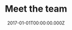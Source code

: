 ---
layout: layouts/meet-the-team.njk
title: Meet the team
date: 2017-01-01T00:00:00.000Z
permalink: /who-we-are/team.html
navtitle: Meet the team

teamMembers: {
  member1: {
	name: "Kristina Murrin",
	description: "Kristina is the Chief Executive of the National Leadership Centre with a background in innovation and social change. She has worked at board level in private, public, academic and voluntary sectors."
  },
  member2: {
	name: "Becky Wyse",
	description: "Becky leads our programme team and is responsible for designing and delivering the NLC programme for the most senior public sector leaders."
  },
  member3: {
	name: "Stephen Crookbain",
	description: "Stephen leads our network, community and international work. He leads much of our externally-focused work, connecting top-level public leaders though a digital service and our events."
  },
  member4: {
	name: "Margot Shatz",
	description: "Margot leads the strategy and insight function. She has strategic oversight for our research and evaluation, while also leading on our corporate governance and Ministerial relationships."
  },
  member5: {
	name: "Jenny Vass",
	description: "Jenny is responsible for building a strong network of leaders. She is bringing people together across sectors and building a community across the country."
  },
  member6: {
	name: "Morgan Frodsham",
	description: "Morgan runs our research and evaluation portfolio. She works with leaders, researchers and experts to understand the complex links between leadership, productivity and outcomes of public services."
  },
  member7: {
	name: "Billy Street & Sam Villis",
	description: "Billy and Sam lead our digital work. They are delivering our work to design and create the NLC digital service. Sam is covering for Billy while he is on shared parental leave in 2020."
  },
  member8: {
	name: "Beth Lambert",
	description: "Beth leads our strategy team, particularly focusing on our operational delivery, stakeholder engagement, and international strategy."
  },
  member9: {
	name: "Annabel Mahgerefteh",
	description: "Annabel supports the NLC to achieve our strategic objectives, and she is also part of our team who deliver international events."
  },
  member10: {
	name: "Lola Gillies-Creasey",
	description: "As part of our Strategy Team, Lola's responsibilities include developing new policy ideas, undertaking research, supporting our governance boards and ministerial briefing."
  },
  member11: {
	name: "Charles Shackleford",
	description: "Charlie supports our Chief Executive and runs her office. He co-ordinates senior stakeholder meetings and ensures the smooth running of the whole NLC team."
  },
  member12: {
	name: "Prateek Buch",
	description: "Prateek delivers our work on data in the research team. He curates data about public service leadership and productivity. He also looks after the independent evaluation of our work."
  },
  member13: {
	name: "Peter Trussell",
	description: "As part of our network and communities team, Peter manages our engagement with senior leaders, while looking after the sustainability of the network and our alumni offer."
  },
  member14: {
	name: "Jess Nightingale",
	description: "Jess is also in the network and communities team. She is delivering our national events, and she supports networks in the North of England from her base in Manchester."
  },
  member15: {
	name: "Yiannis Nikias",
	description: "Yiannis heads up our Programme delivery. He’s responsible for the delivery of the NLC's leadership programme,  module design, and brings entrepreneurial spirit to this first-of-its-kind programme."
  },
  member16: {
	name: "Alex Semproni",
	description: "Alex delivers work to shape our programme. She focuses on designing and delivering the offering from a learning and development perspective."
  },
  member17: {
	name: "Hannah Datema",
	description: "Hannah heads up our learning and development work and leads on design and development of the programme content."
  },
  member18: {
	name: "Georgie Baker",
	description: "Georgie project manages the programme team in order to successfully deliver three learning and development modules for the public service leaders."
  },
}
---